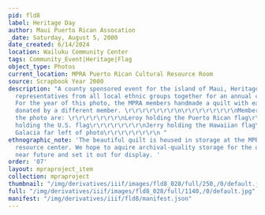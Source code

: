 ```yaml
---
pid: fld8
label: Heritage Day
author: Maui Puerto Rican Assocation
_date: Saturday, August 5, 2000
date_created: 6/14/2024
location: Wailuku Community Center
tags: Community_Event|Heritage|Flag
object_type: Photos
current_location: MPRA Puerto Rican Cultural Resource Room
source: Scrapbook Year 2000
description: "A county sponsored event for the island of Maui, Heritage Day brings
  representatives from all local ethnic groups together for an annual celebration.
  For the year of this photo, the MPRA members handmade a quilt with each section
  donated by a different member. \r\r\r\r\r\r\r\n\r\r\r\r\r\r\r\nMembers present in
  the photo are: \r\r\r\r\r\r\r\nLeroy holding the Puerto Rican flag\r\r\r\r\r\r\r\nPhilip
  holding the U.S. flag\r\r\r\r\r\r\r\nJerry holding the Hawaiian flag\r\r\r\r\r\r\r\nJoe
  Galacia far left of photo\r\r\r\r\r\r\r\n "
ethnographic_note: 'The beautiful quilt is housed in storage at the MPRA cultural
  resource center. We hope to aquire archival-quality storage for the quilt in the
  near future and set it out for display. '
order: '07'
layout: mpraproject_item
collection: mpraproject
thumbnail: "/img/derivatives/iiif/images/fld8_028/full/250,/0/default.jpg"
full: "/img/derivatives/iiif/images/fld8_028/full/1140,/0/default.jpg"
manifest: "/img/derivatives/iiif/fld8/manifest.json"
---
```

